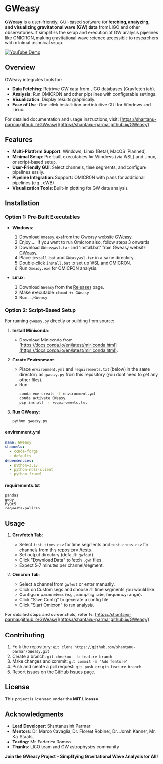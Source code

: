 # GWeasy

**GWeasy** is a user-friendly, GUI-based software for **fetching, analyzing, and visualizing gravitational wave (GW) data** from LIGO and other observatories. It simplifies the setup and execution of GW analysis pipelines like OMICRON, making gravitational wave science accessible to researchers with minimal technical setup.

[![YouTube Demo](https://github.com/user-attachments/assets/d6054686-f59f-4ba9-a407-a137eaca1222)](https://www.youtube.com/watch?v=WbjKwl0-VA0)

## Overview

GWeasy integrates tools for:
- **Data Fetching**: Retrieve GW data from LIGO databases (Gravfetch tab).
- **Analysis**: Run OMICRON and other pipelines with configurable settings.
- **Visualization**: Display results graphically.
- **Ease of Use**: One-click installation and intuitive GUI for Windows and Linux.

For detailed documentation and usage instructions, visit: [https://shantanu-parmar.github.io/GWeasy/](https://shantanu-parmar.github.io/GWeasy/)

## Features

- **Multi-Platform Support**: Windows, Linux (Beta), MacOS (Planned).
- **Minimal Setup**: Pre-built executables for Windows (via WSL) and Linux, or script-based setup.
- **User-Friendly GUI**: Select channels, time segments, and configure pipelines easily.
- **Pipeline Integration**: Supports OMICRON with plans for additional pipelines (e.g., cWB).
- **Visualization Tools**: Built-in plotting for GW data analysis.

## Installation

### Option 1: Pre-Built Executables
- **Windows**:
  1. Download `Omeasy.exe`from the Gweasy website [GWeasy](https://shantanu-parmar.github.io/GWeasy/installation.html).
  2. Enjoy.....
  If you want to run Omicron also, follow steps 3 onwards
  3. Download `GWeasywsl.tar` and 'install.bat' from Gweasy website [GWeasy](https://shantanu-parmar.github.io/GWeasy/installation.html).
  4. Place `install.bat` and `GWeasywsl.tar` in a same directory.
  5. Double-click `install.bat` to set up WSL and OMICRON.
  6. Run `Omeasy.exe` for OMICRON analysis.

- **Linux**:
  1. Download `GWeasy` from the [Releases](https://github.com/shantanu-parmar/GWeasy/releases) page.
  2. Make executable: `chmod +x GWeasy`
  3. Run: `./GWeasy`

### Option 2: Script-Based Setup
For running `gweasy.py` directly or building from source:

1. **Install Miniconda**:
   - Download Miniconda from [https://docs.conda.io/en/latest/miniconda.html](https://docs.conda.io/en/latest/miniconda.html).

2. **Create Environment**:
   - Place `environment.yml` and `requirements.txt` (below) in the same directory as `gweasy.py` from this repository (you dont need to get any other files).
   - Run:
     ```bash
     conda env create -f environment.yml
     conda activate GWeasy
     pip install -r requirements.txt
     ```

3. **Run GWeasy**:
   ```bash
   python gweasy.py
   ```

#### environment.yml
```yml
name: GWeasy
channels:
  - conda-forge
  - defaults
dependencies:
  - python=3.10
  - python-nds2-client
  - python-framel
```

#### requirements.txt
```text
pandas
gwpy
PyQt5
requests-pelican
```

## Usage

1. **Gravfetch Tab**:
   - Select `test-times.csv` for time segments and `test-chans.csv` for channels from this repository /tests.
   - Set output directory (default: `gwfout`).
   - Click "Download Data" to fetch `.gwf` files.
   - Expect 5-7 minutes per channel/segment.

2. **Omicron Tab**:
   - Select a channel from `gwfout` or enter manually.
   - Click on Custom segs and choose all time segments you would like. 
   - Configure parameters (e.g., sampling rate, frequency range).
   - Click "Save Config" to generate a config file.
   - Click "Start Omicron" to run analysis.

For detailed steps and screenshots, refer to: [https://shantanu-parmar.github.io/GWeasy/](https://shantanu-parmar.github.io/GWeasy/)

## Contributing

1. Fork the repository: `git clone https://github.com/shantanu-parmar/GWeasy.git`
2. Create a branch: `git checkout -b feature-branch`
3. Make changes and commit: `git commit -m "Add feature"`
4. Push and create a pull request: `git push origin feature-branch`
5. Report issues on the [GitHub Issues](https://github.com/shantanu-parmar/GWeasy/issues) page.

## License

This project is licensed under the **MIT License**.

## Acknowledgments

- **Lead Developer**: Shantanusinh Parmar
- **Mentors**: Dr. Marco Cavaglia, Dr. Florent Robinet, Dr. Jonah Kanner, Mr. Kai Staats, 
- **Testing**: Mr. Federico Romeo
- **Thanks**: LIGO team and GW astrophysics community

**Join the GWeasy Project – Simplifying Gravitational Wave Analysis for All!**
